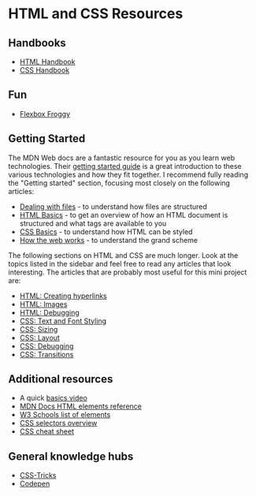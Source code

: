 # HTML and CSS Resources

## Handbooks

- [HTML Handbook](https://thevalleyofcode.com/html/)
- [CSS Handbook](https://thevalleyofcode.com/css/)

## Fun

- [Flexbox Froggy](https://flexboxfroggy.com/)

## Getting Started

The MDN Web docs are a fantastic resource for you as you learn web technologies.
Their
[getting started guide](https://developer.mozilla.org/en-US/docs/Learn/Getting_started_with_the_web)
is a great introduction to these various technologies and how they fit together.
I recommend fully reading the "Getting started" section, focusing most closely
on the following articles:

- [Dealing with files](https://developer.mozilla.org/en-US/docs/Learn/Getting_started_with_the_web/Dealing_with_files) -
  to understand how files are structured
- [HTML Basics](https://developer.mozilla.org/en-US/docs/Learn/Getting_started_with_the_web/HTML_basics) -
  to get an overview of how an HTML document is structured and what tags are
  available to you
- [CSS Basics](https://developer.mozilla.org/en-US/docs/Learn/Getting_started_with_the_web/CSS_basics) -
  to understand how HTML can be styled
- [How the web works](https://developer.mozilla.org/en-US/docs/Learn/Getting_started_with_the_web/How_the_Web_works) -
  to understand the grand scheme

The following sections on HTML and CSS are much longer. Look at the topics
listed in the sidebar and feel free to read any articles that look interesting.
The articles that are probably most useful for this mini project are:

- [HTML: Creating hyperlinks](https://developer.mozilla.org/en-US/docs/Learn/HTML/Introduction_to_HTML/Creating_hyperlinks)
- [HTML: Images](https://developer.mozilla.org/en-US/docs/Learn/HTML/Multimedia_and_embedding/Images_in_HTML)
- [HTML: Debugging](https://developer.mozilla.org/en-US/docs/Learn/HTML/Introduction_to_HTML/Debugging_HTML)
- [CSS: Text and Font Styling](https://developer.mozilla.org/en-US/docs/Learn/CSS/Styling_text/Fundamentals)
- [CSS: Sizing](https://developer.mozilla.org/en-US/docs/Learn/CSS/Building_blocks/Sizing_items_in_CSS)
- [CSS: Layout](https://developer.mozilla.org/en-US/docs/Learn/CSS/CSS_layout/Introduction)
- [CSS: Debugging](https://developer.mozilla.org/en-US/docs/Learn/CSS/Building_blocks/Debugging_CSS)
- [CSS: Transitions](https://developer.mozilla.org/en-US/docs/Web/CSS/CSS_Transitions/Using_CSS_transitions)

## Additional resources

- A quick
  [basics video](https://css-tricks.com/video-screencasts/58-html-css-the-very-basics/)
- [MDN Docs HTML elements reference](https://developer.mozilla.org/en-US/docs/Web/HTML/Element)
- [W3 Schools list of elements](https://www.w3schools.com/tags/default.asp)
- [CSS selectors overview](https://developer.mozilla.org/en-US/docs/Learn/CSS/Building_blocks/Selectors)
- [CSS cheat sheet](https://websitesetup.org/wp-content/uploads/2019/11/wsu-css-cheat-sheet-gdocs.pdf)

## General knowledge hubs

- [CSS-Tricks](https://css-tricks.com/)
- [Codepen](https://codepen.io/)
